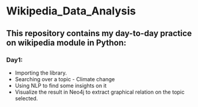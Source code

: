 # Wikipedia_Data_Analysis
## This repository contains my day-to-day practice on wikipedia module in Python:
### Day1:
- Importing the library.
- Searching over a topic - Climate change
- Using NLP to find some insights on it
- Visualize the result in Neo4j to extract graphical relation on the topic selected.
